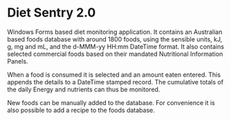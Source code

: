 # Diet Sentry 2.0
Windows Forms based diet monitoring application.
It contains an Australian based foods database with around 1800 foods, using the sensible units, kJ, g, mg and mL, and the d-MMM-yy HH:mm DateTime format. It also contains selected commercial foods based on their mandated Nutritional Information Panels.

When a food is consumed it is selected and an amount eaten entered. This appends the details to a DateTime stamped record. The cumulative totals of the daily Energy and nutrients can thus be monitored.

New foods can be manually added to the database. For convenience it is also possible to add a recipe to the foods database.
